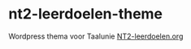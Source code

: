 # nt2-leerdoelen-theme

Wordpress thema voor Taalunie [NT2-leerdoelen.org](https://nt2-leerdoelen.org)
